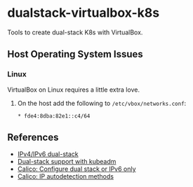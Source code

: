 # dualstack-virtualbox-k8s
Tools to create dual-stack K8s with VirtualBox.

## Host Operating System Issues

### Linux

VirtualBox on Linux requires a little extra love.

1. On the host add the following to `/etc/vbox/networks.conf`:
  
   ```shell
   * fde4:8dba:82e1::c4/64
   ```

## References

* [IPv4/IPv6 dual-stack](https://kubernetes.io/docs/concepts/services-networking/dual-stack/#enable-ipv4-ipv6-dual-stack)
* [Dual-stack support with kubeadm](https://kubernetes.io/docs/setup/production-environment/tools/kubeadm/dual-stack-support/)
* [Calico: Configure dual stack or IPv6 only](https://projectcalico.docs.tigera.io/networking/ipv6)
* [Calico: IP autodetection methods](https://projectcalico.docs.tigera.io/reference/node/configuration#ip-autodetection-methods)
